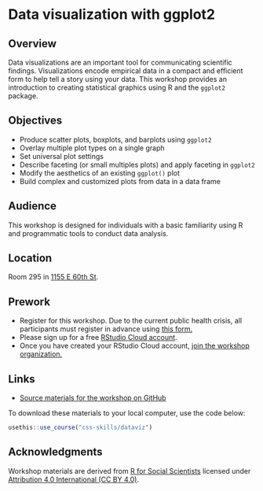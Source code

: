 # Data visualization with ggplot2

## Overview

Data visualizations are an important tool for communicating scientific findings. Visualizations encode empirical data in a compact and efficient form to help tell a story using your data. This workshop provides an introduction to creating statistical graphics using R and the `ggplot2` package.

## Objectives

- Produce scatter plots, boxplots, and barplots using `ggplot2`
- Overlay multiple plot types on a single graph
- Set universal plot settings
- Describe faceting (or small multiples plots) and apply faceting in `ggplot2`
- Modify the aesthetics of an existing `ggplot()` plot
- Build complex and customized plots from data in a data frame

## Audience

This workshop is designed for individuals with a basic familiarity using R and programmatic tools to conduct data analysis.

## Location

Room 295 in [1155 E 60th St](https://goo.gl/maps/7n7wDsd9mjnfRBtR8).

## Prework

- Register for this workshop. Due to the current public health crisis, all participants must register in advance using [this form.](https://forms.gle/dXpDDpmYrhmQKdmEA)
- Please sign up for a free [RStudio Cloud account](https://rstudio.cloud).
- Once you have created your RStudio Cloud account, [join the workshop organization.](https://rstudio.cloud/spaces/177434/join?access_code=cGV7c0V8%2Bpr0kFC5NkOX%2FgxNNhIm3PchWX1CjdBf)

## Links

- [Source materials for the workshop on GitHub](https://github.com/css-skills/dataviz)

To download these materials to your local computer, use the code below:

```r
usethis::use_course("css-skills/dataviz")
```

## Acknowledgments

Workshop materials are derived from [R for Social Scientists](https://datacarpentry.org/r-socialsci/) licensed under [Attribution 4.0 International (CC BY 4.0)](https://creativecommons.org/licenses/by/4.0/).


